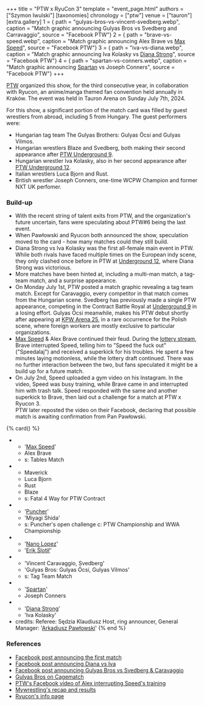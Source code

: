 +++
title = "PTW x RyuCon 3"
template = "event_page.html"
authors = ["Szymon Iwulski"]
[taxonomies]
chronology = ["ptw"]
venue = ["tauron"]
[extra.gallery]
1 = { path = "gulyas-bros-vs-vincent-svedberg.webp", caption = "Match graphic announcing Gulyas Bros vs Svedberg and Carravaggio", source = "Facebook PTW"}
2 = { path = "brave-vs-speed.webp", caption = "Match graphic announcing Alex Brave vs [Max Speed](@/w/max-speed.md)", source = "Facebook PTW"}
3 = { path = "iva-vs-diana.webp", caption = "Match graphic announcing Iva Kolasky vs [Diana Strong](@/w/diana-strong.md)", source = "Facebook PTW"}
4 = { path = "spartan-vs-conners.webp", caption = "Match graphic announcing [Spartan](@/w/spartan.md) vs Joseph Conners", source = "Facebook PTW"}
+++

[PTW](@/o/ptw.md) organized this show, for the third consecutive year, in collaboration with Ryucon, an anime/manga themed fan convention held annually in Kraków. The event was held in Tauron Arena on Sunday July 7th, 2024.

For this show, a significant portion of the match card was filled by guest wrestlers from abroad, including 5 from Hungary. The guest performers were:
* Hungarian tag team The Gulyas Brothers: Gulyas Öcsi and Gulyas Vilmos.
* Hungarian wrestlers Blaze and Svedberg, both making their second appearance after [PTW Underground 9](@/e/ptw/2022-10-30-ptw-underground-9.md).
* Hungarian wrestler Iva Kolasky, also in her second appearance after [PTW Underground 12](@/e/ptw/2023-02-26-ptw-underground-12.md).
* Italian wrestlers Luca Bjorn and Rust.
* British wrestler Joseph Conners, one-time WCPW Champion and former NXT UK perfomer.

### Build-up

* With the recent string of talent exits from PTW, and the organization's future uncertain, fans were speculating about PTW#6 being the last event.
* When Pawłowski and Ryucon both announced the show, speculation moved to the card - how many matches could they still build.
* Diana Strong vs Iva Kolasky was the first all-female main event in PTW. While both rivals have faced multiple times on the European indy scene, they only clashed once before in PTW at [Underground 12](@/e/ptw/2023-02-26-ptw-underground-12.md), where Diana Strong was victorious.
* More matches have been hinted at, including a multi-man match, a tag-team match, and a surprise appearance.
* On Monday July 1st, PTW posted a match graphic revealing a tag team match. Except for Caravaggio, every competitor in that match comes from the Hungarian scene.
  Svedberg has previously made a single PTW appearance, competing in the Contract Battle Royal at [Underground 9](@/e/ptw/2022-10-30-ptw-underground-9.md) in a losing effort. Gulyas Öcsi meanwhile, makes his PTW debut shortly after appearing at [KPW Arena 25](@/e/kpw/2024-05-17-kpw-arena-25.md), in a rare occurrence for the Polish scene, where foreign workers are mostly exclusive to particular organizations.
* [Max Speed](@/w/max-speed.md) & Alex Brave continued their feud.
  During the [lottery stream](@/o/ptw.md#the-prize-draw), Brave interrupted Speed, telling him to "Speed the fuck out" ("Speedalaj") and received a superkick for his troubles.
  He spent a few minutes laying motionless, while the lottery draft continued.
  There was no further interaction between the two, but fans speculated it might be a build up for a future match.
* On July 2nd, Speed uploaded a gym video on his Instagram.
  In the video, Speed was busy training, while Brave came in and interrupted him with trash talk.
  Speed responded with the same and another superkick to Brave, then laid out a challenge for a match at PTW x Ryucon 3. \
  PTW later reposted the video on their Facebook, declaring that possible match is awaiting confirmation from Pan Pawłowski.

{% card() %}
- - '[Max Speed](@/w/max-speed.md)'
  - Alex Brave
  - s: Tables Match
- - Maverick
  - Luca Bjorn
  - Rust
  - Blaze
  - s: Fatal 4 Way for PTW Contract
- - '[Puncher](@/w/puncher.md)'
  - 'Miyagi Shida'
  - s: Puncher's open challenge
    c: PTW Championship and WWA Championship
- - '[Nano Lopez](@/w/nano-lopez.md)'
  - '[Erik Šlotíř](@/w/erik-slotir.md)'
- - 'Vincent Caravaggio, Svedberg'
  - 'Gulyas Bros: Gulyas Öcsi, Gulyas Vilmos'
  - s: Tag Team Match
- - '[Spartan](@/w/spartan.md)'
  - Joseph Conners
- - '[Diana Strong](@/w/diana-strong.md)'
  - 'Iva Kolasky'
- credits:
    Referee: Sędzia Klaudiusz
    Host, ring announcer, General Manager: '[Arkadiusz Pawłowski](@/w/pan-pawlowski.md)'
{% end %}

### References

* [Facebook post announcing the first match](https://www.facebook.com/PrimeTimeWrestlingPL/posts/pfbid025CUsTP2nwpJkbHDNQFaCNFcWabnQ2Dm8xjbq13nZ6iAU9BRPL7e5zw8vgePgE7rEl)
* [Facebook post announcing Diana vs Iva](https://www.facebook.com/PrimeTimeWrestlingPL/posts/pfbid0Dn9v76pLKG3bMaA1F8pds2oMFNbxD5MQoP9zLg3fTPQNQu7mCpM5Ed5tw7Cxk1u1l)
* [Facebook post announcing Gulyas Bros vs Svedberg & Caravaggio](https://www.facebook.com/PrimeTimeWrestlingPL/posts/pfbid02ofPdwpvzFjqsHvesqrHvLoac8iQuCk5eu25SAoHEg6N7MAB6RCNKWmSCtJ7NVDC4l)
* [Gulyas Bros on Cagematch](https://www.cagematch.net/?id=28&nr=9957)
* [PTW's Facebook video of Alex interrupting Speed's training](https://www.facebook.com/PrimeTimeWrestlingPL/videos/442203918694225/)
* [Mywrestling's recap and results](https://mywrestling.com.pl/ptw-ryucon-3-wyniki/)
* [Ryucon's info page](https://ryucon.pl/ptw-x-ryucon/)
